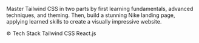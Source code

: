 Master Tailwind CSS in two parts by first learning fundamentals, advanced techniques, and theming. Then, build a stunning Nike landing page, applying learned skills to create a visually impressive website.

⚙️ Tech Stack
Tailwind CSS
React.js
